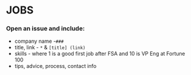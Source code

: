 # JOBS

### Open an issue and include:
* company name -`###`
* title, link -  `*` & `[title] (link)`
* skills - where 1 is a good first job after FSA and 10 is VP Eng at Fortune 100
* tips, advice, process, contact info
